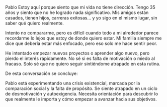 Pablo
Estoy aquí porque siento que mi vida no tiene dirección. Tengo 35 años y siento que no he logrado nada significativo. Mis amigos están casados, tienen hijos, carreras exitosas... y yo sigo en el mismo lugar, sin saber qué quiero realmente.

Intento no compararme, pero es difícil cuando todo a mi alrededor parece recordarme lo lejos que estoy de donde quiero estar. Mi familia siempre me dice que debería estar más enfocado, pero eso solo me hace sentir peor.

He intentado empezar nuevos proyectos o aprender algo nuevo, pero pierdo el interés rápidamente. No sé si es falta de motivación o miedo al fracaso. Solo sé que no quiero seguir sintiéndome atrapado en esta rutina.

De esta conversación se concluye:

Pablo está experimentando una crisis existencial, marcada por la comparación social y la falta de propósito.
Se siente atrapado en un ciclo de desmotivación y autoexigencia.
Necesita orientación para descubrir lo que realmente le importa y cómo empezar a avanzar hacia sus objetivos.